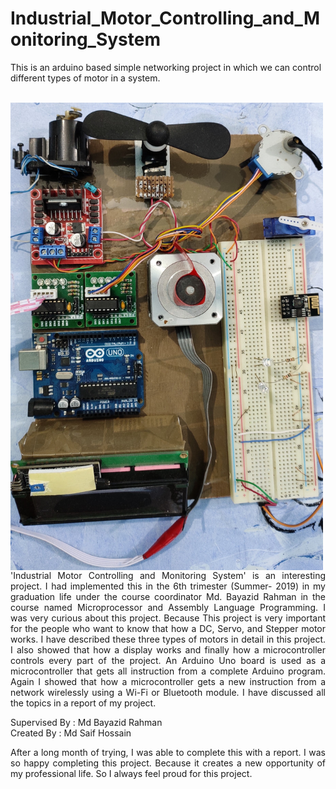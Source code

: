 # Industrial_Motor_Controlling_and_Monitoring_System
This is an arduino based simple networking project in which we can control different types of motor in a system.  
<br>

[<img src="0_Images/Full_Project.jpg" width="500" align="left">](0_Images/Full_Project.jpg)

<p align=justify>'Industrial Motor Controlling and Monitoring System' is an interesting project. I had implemented this in the 6th trimester (Summer- 2019) in my graduation life under the course coordinator Md. Bayazid Rahman in the course named Microprocessor and Assembly Language Programming. I was very curious about this project. Because This project is very important for the people who want to know that how a DC, Servo, and Stepper motor works. I have described these three types of motors in detail in this project. I also showed that how a display works and finally how a microcontroller controls every part of the project. An Arduino Uno board is used as a microcontroller that gets all instruction from a complete Arduino program. Again I showed that how a microcontroller gets a new instruction from a network wirelessly using a Wi-Fi or Bluetooth module. I have discussed all the topics in a report of my project.<p/>

Supervised By : Md Bayazid Rahman  
Created By : Md Saif Hossain

<p align=justify>After a long month of trying, I was able to complete this with a report. I was so happy completing this project. Because it creates a new opportunity of my professional life. So I always feel proud for this project.<p/>
